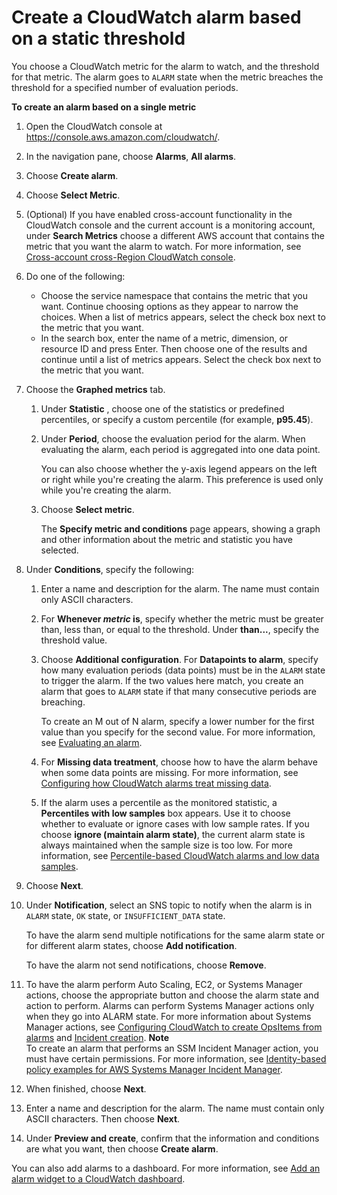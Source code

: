 # Create a CloudWatch alarm based on a static threshold<a name="ConsoleAlarms"></a>

You choose a CloudWatch metric for the alarm to watch, and the threshold for that metric\. The alarm goes to `ALARM` state when the metric breaches the threshold for a specified number of evaluation periods\.

**To create an alarm based on a single metric**

1. Open the CloudWatch console at [https://console\.aws\.amazon\.com/cloudwatch/](https://console.aws.amazon.com/cloudwatch/)\.

1. In the navigation pane, choose **Alarms**, **All alarms**\.

1. Choose **Create alarm**\.

1. Choose **Select Metric**\.

1. \(Optional\) If you have enabled cross\-account functionality in the CloudWatch console and the current account is a monitoring account, under **Search Metrics** choose a different AWS account that contains the metric that you want the alarm to watch\. For more information, see [Cross\-account cross\-Region CloudWatch console](Cross-Account-Cross-Region.md)\.

1. Do one of the following:
   + Choose the service namespace that contains the metric that you want\. Continue choosing options as they appear to narrow the choices\. When a list of metrics appears, select the check box next to the metric that you want\.
   + In the search box, enter the name of a metric, dimension, or resource ID and press Enter\. Then choose one of the results and continue until a list of metrics appears\. Select the check box next to the metric that you want\. 

1. Choose the **Graphed metrics** tab\.

   1. Under **Statistic** , choose one of the statistics or predefined percentiles, or specify a custom percentile \(for example, **p95\.45**\)\.

   1. Under **Period**, choose the evaluation period for the alarm\. When evaluating the alarm, each period is aggregated into one data point\.

      You can also choose whether the y\-axis legend appears on the left or right while you're creating the alarm\. This preference is used only while you're creating the alarm\.

   1. Choose **Select metric**\.

      The **Specify metric and conditions** page appears, showing a graph and other information about the metric and statistic you have selected\.

1. Under **Conditions**, specify the following:

   1. Enter a name and description for the alarm\. The name must contain only ASCII characters\. 

   1. For **Whenever *metric* is**, specify whether the metric must be greater than, less than, or equal to the threshold\. Under **than\.\.\.**, specify the threshold value\.

   1. Choose **Additional configuration**\. For **Datapoints to alarm**, specify how many evaluation periods \(data points\) must be in the `ALARM` state to trigger the alarm\. If the two values here match, you create an alarm that goes to `ALARM` state if that many consecutive periods are breaching\.

      To create an M out of N alarm, specify a lower number for the first value than you specify for the second value\. For more information, see [Evaluating an alarm](AlarmThatSendsEmail.md#alarm-evaluation)\.

   1. For **Missing data treatment**, choose how to have the alarm behave when some data points are missing\. For more information, see [Configuring how CloudWatch alarms treat missing data](AlarmThatSendsEmail.md#alarms-and-missing-data)\.

   1. If the alarm uses a percentile as the monitored statistic, a **Percentiles with low samples** box appears\. Use it to choose whether to evaluate or ignore cases with low sample rates\. If you choose **ignore \(maintain alarm state\)**, the current alarm state is always maintained when the sample size is too low\. For more information, see [Percentile\-based CloudWatch alarms and low data samples](AlarmThatSendsEmail.md#percentiles-with-low-samples)\. 

1. Choose **Next**\.

1. Under **Notification**, select an SNS topic to notify when the alarm is in `ALARM` state, `OK` state, or `INSUFFICIENT_DATA` state\.

   To have the alarm send multiple notifications for the same alarm state or for different alarm states, choose **Add notification**\.

   To have the alarm not send notifications, choose **Remove**\.

1. To have the alarm perform Auto Scaling, EC2, or Systems Manager actions, choose the appropriate button and choose the alarm state and action to perform\. Alarms can perform Systems Manager actions only when they go into ALARM state\. For more information about Systems Manager actions, see [ Configuring CloudWatch to create OpsItems from alarms](https://docs.aws.amazon.com/systems-manager/latest/userguide/OpsCenter-create-OpsItems-from-CloudWatch-Alarms.html) and [ Incident creation](https://docs.aws.amazon.com/incident-manager/latest/userguide/incident-creation.html)\.
**Note**  
To create an alarm that performs an SSM Incident Manager action, you must have certain permissions\. For more information, see [ Identity\-based policy examples for AWS Systems Manager Incident Manager](https://docs.aws.amazon.com/incident-manager/latest/userguide/security_iam_id-based-policy-examples.html)\.

1. When finished, choose **Next**\.

1. Enter a name and description for the alarm\. The name must contain only ASCII characters\. Then choose **Next**\.

1. Under **Preview and create**, confirm that the information and conditions are what you want, then choose **Create alarm**\.

You can also add alarms to a dashboard\. For more information, see [Add an alarm widget to a CloudWatch dashboard](add_remove_alarm_dashboard.md)\. 